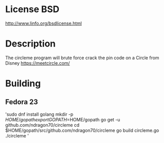 # License BSD  

http://www.linfo.org/bsdlicense.html

# Description

The circleme program will brute force crack the pin code on a Circle from Disney
https://meetcircle.com/

# Building
## Fedora 23 ##

'sudo dnf install golang
mkdir -p $HOME/gopath
export GOPATH=$HOME/gopath
go get -u github.com/ndragon70/circleme
cd $HOME/gopath/src/github.com/ndragon70/circleme
go build circleme.go 
./circleme <ip>'
